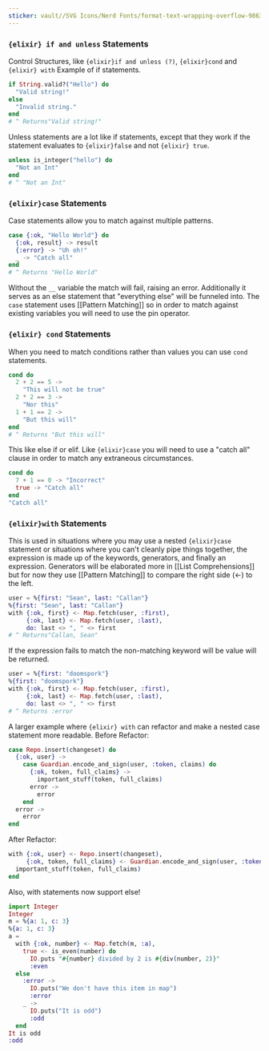 ```yaml
---
sticker: vault//SVG Icons/Nerd Fonts/format-text-wrapping-overflow-986383.svg
---
```

### `{elixir} if and unless` Statements
Control Structures, like `{elixir}if and unless (?)`, `{elixir}cond` and `{elixir} with`
Example of if statements. 
```elixir
if String.valid?("Hello") do
  "Valid string!"
else
  "Invalid string."
end
# ^ Returns"Valid string!"
```
Unless statements are a lot like if statements, except that they work if the statement evaluates to `{elixir}false` and not `{elixir} true`. 
```elixir
unless is_integer("hello") do
  "Not an Int"
end
# ^ "Not an Int"
```

### `{elixir}case` Statements
Case statements allow you to match against multiple patterns. 
```elixir
case {:ok, "Hello World"} do
  {:ok, result} -> result
  {:error} -> "Uh oh!"
  _ -> "Catch all"
end
# ^ Returns "Hello World"
```
Without the `__` variable the match will fail, raising an error. Additionally it serves as an else statement that "everything else" will be funneled into. 
The `case` statement uses [[Pattern Matching]] so in order to match against existing variables you will need to use the pin operator. 

### `{elixir} cond` Statements 
When you need to match conditions rather than values you can use `cond` statements. 
```elixir 
cond do
  2 + 2 == 5 ->
    "This will not be true"
  2 * 2 == 3 ->
    "Nor this"
  1 + 1 == 2 ->
    "But this will"
end
# ^ Returns "But this will"
```
This like else if or elif.
Like `{elixir}case` you will need to use a "catch all" clause in order to match any extraneous circumstances. 
```elixir
cond do
  7 + 1 == 0 -> "Incorrect"
  true -> "Catch all"
end
"Catch all"
```

### `{elixir}with` Statements
This is used in situations where you may use a nested `{elixir}case` statement or situations where you can't cleanly pipe things together, the expression is made up of the keywords, generators, and finally an expression. 
Generators will be elaborated more in [[List Comprehensions]] but for now they use [[Pattern Matching]] to compare the right side (<-) to the left. 
```elixir
user = %{first: "Sean", last: "Callan"}
%{first: "Sean", last: "Callan"}
with {:ok, first} <- Map.fetch(user, :first),
     {:ok, last} <- Map.fetch(user, :last),
     do: last <> ", " <> first
# ^ Returns"Callan, Sean"
```
If the expression fails to match the non-matching keyword will be value will be returned. 
```elixir 
user = %{first: "doomspork"}
%{first: "doomspork"}
with {:ok, first} <- Map.fetch(user, :first),
     {:ok, last} <- Map.fetch(user, :last),
     do: last <> ", " <> first
# ^ Returns :error
```
A larger example where `{elixir} with` can refactor and make a nested case statement more readable. 
Before Refactor: 
```elixir
case Repo.insert(changeset) do
  {:ok, user} ->
    case Guardian.encode_and_sign(user, :token, claims) do
      {:ok, token, full_claims} ->
        important_stuff(token, full_claims)
      error ->
        error
    end
  error ->
    error
end
```
After Refactor: 
```elixir
with {:ok, user} <- Repo.insert(changeset),
     {:ok, token, full_claims} <- Guardian.encode_and_sign(user, :token, claims) do
  important_stuff(token, full_claims)
end
```
Also, with statements now support else! 
```elixir
import Integer
Integer
m = %{a: 1, c: 3}
%{a: 1, c: 3}
a =
  with {:ok, number} <- Map.fetch(m, :a),
    true <- is_even(number) do
      IO.puts "#{number} divided by 2 is #{div(number, 2)}"
      :even
  else
    :error ->
      IO.puts("We don't have this item in map")
      :error
    _ ->
      IO.puts("It is odd")
      :odd
  end
It is odd
:odd
```